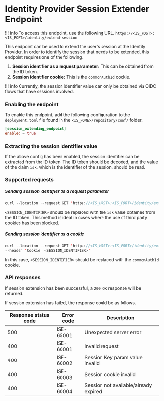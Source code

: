 # Identity Provider Session Extender Endpoint

!!! info
    To access this endpoint, use the following URL.
    ```
    https://<IS_HOST>:<IS_PORT>/identity/extend-session
    ```

This endpoint can be used to extend the user's session at the Identity Provider. In order to identify the session that
 needs to be extended, this endpoint requires one of the following.

1. **Session identifier as a request parameter:** This can be obtained from the ID token.
2. **Session identifier cookie:** This is the `commonAuthId` cookie.

!!! info
    Currently, the session identifier value can only be obtained via OIDC flows that have sessions involved.
        
### Enabling the endpoint

To enable this endpoint, add the following configuration to the `deployment.toml` file found in the `<IS_HOME>/repository/conf/` folder.

``` toml
[session_extending_endpoint]
enabled = true
```
        
### Extracting the session identifier value

If the above config has been enabled, the session identifier can be extracted from the ID token. 
The ID token should be decoded, and the value of the claim `isk`, which is the identifier of the session, should be
 read.
 
### Supported requests

##### Sending session identifier as a request parameter

```java
curl --location --request GET 'https://<IS_HOST>:<IS_PORT>/identity/extend-session?idpSessionKey=<SESSION_IDENTIFIER>'
```

`<SESSION_IDENTIFIER>` should be replaced with the `isk` value obtained from the ID token. This method is ideal
 in cases where the use of third party cookies has been blocked.

##### Sending session identifier as a cookie

```java
curl --location --request GET 'https://<IS_HOST>:<IS_PORT>/identity/extend-session' \
--header 'Cookie: <SESSION_IDENTIFIER>'
```

In this case, `<SESSION_IDENTIFIER>` should be replaced with the `commonAuthId` cookie.

### API responses

If session extension has been successful, a `200 OK` response will be returned.

If session extension has failed, the response could be as follows.

| Response status code  |  Error code  | Description                                      |
|-----------------------|--------------|--------------------------------------------------|
| 500                   | ISE-65001    | Unexpected server error                          |
| 400                   | ISE-60001    | Invalid request                                  |                                                                                                                
| 400                   | ISE-60002    | Session Key param value invalid                  |
| 400                   | ISE-60003    | Session cookie invalid                           |
| 400                   | ISE-60004    | Session not available/already expired            |
